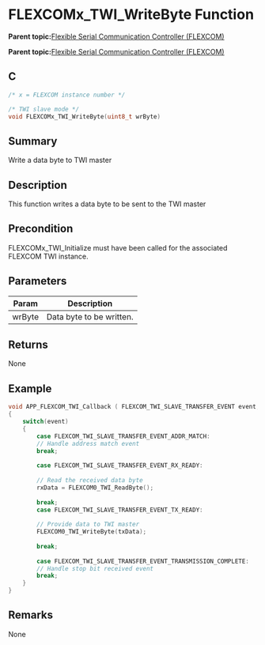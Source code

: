 # FLEXCOMx\_TWI\_WriteByte Function

**Parent topic:**[Flexible Serial Communication Controller \(FLEXCOM\)](GUID-137968B9-4089-44C6-9B5A-2F30929F6852.md)

**Parent topic:**[Flexible Serial Communication Controller \(FLEXCOM\)](GUID-1F0CC449-4122-4C77-A199-A7874C524FDD.md)

## C

```c
/* x = FLEXCOM instance number */

/* TWI slave mode */
void FLEXCOMx_TWI_WriteByte(uint8_t wrByte)
```

## Summary

Write a data byte to TWI master

## Description

This function writes a data byte to be sent to the TWI master

## Precondition

FLEXCOMx\_TWI\_Initialize must have been called for the associated FLEXCOM TWI instance.

## Parameters

|Param|Description|
|-----|-----------|
|wrByte|Data byte to be written.|

## Returns

None

## Example

```c
void APP_FLEXCOM_TWI_Callback ( FLEXCOM_TWI_SLAVE_TRANSFER_EVENT event, uintptr_t contextHandle )
{
    switch(event)
    {
        case FLEXCOM_TWI_SLAVE_TRANSFER_EVENT_ADDR_MATCH:
        // Handle address match event
        break;
        
        case FLEXCOM_TWI_SLAVE_TRANSFER_EVENT_RX_READY:
        
        // Read the received data byte
        rxData = FLEXCOM0_TWI_ReadByte();
        
        break;
        case FLEXCOM_TWI_SLAVE_TRANSFER_EVENT_TX_READY:
        
        // Provide data to TWI master
        FLEXCOM0_TWI_WriteByte(txData);
        
        break;
        
        case FLEXCOM_TWI_SLAVE_TRANSFER_EVENT_TRANSMISSION_COMPLETE:
        // Handle stop bit received event
        break;
    }
}

```

## Remarks

None

